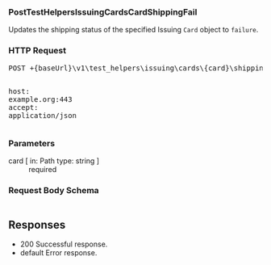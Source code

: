 <!DOCTYPE html><html><head><title></title><link rel="stylesheet" href="../OpenApi.css"/><meta charset="utf-8"/><meta name="viewport" content="width=device-width, initial-scale=1"/></head><body><article><section  class="requestOverview"><h1  class="requestSummary">PostTestHelpersIssuingCardsCardShippingFail</h1><p  class="requestDescription"><p>Updates the shipping status of the specified Issuing <code>Card</code> object to <code>failure</code>.</p></p></section><section  class="http"><h3>HTTP Request</h3><pre  class="httpExample"><span  class="requestLine">POST</span> <span  class="httpTarget">+{baseUrl}\v1\test_helpers\issuing\cards\{card}\shipping\fail</span> <span  class="httpVersion">HTTP/1.1</span>
<span  class="headerLine">host</span>: <span  class="headerValue">example.org:443</span>
<span  class="headerLine">accept</span>: <span  class="headerValue">application/json</span>
</pre></section><dl  class="parameters"><h3>Parameters</h3><dt  class="parameter"><span  class="parameterName">card</span> [ in: <span  class="parameterLocation">Path</span> type: <span  class="parameterType">string</span> ]</dt><dd  class="parameter"><span  class="parameterDescription"></span> <span  class="parameterRequired">required</span></dd></dl><section  class="requestContent"><h3>Request Body Schema</h3><pre  class="schema"></pre></section><section  class="responses"><h2>Responses</h2><ul  class="responses"><li  class="response"><span  class="statusLine">200</span> <span  class="statusDescription">Successful response.</span></li><li  class="response"><span  class="statusLine">default</span> <span  class="statusDescription">Error response.</span></li></ul></section></article></body></html>